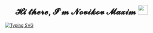 <h1 align="center">𝓗𝓲 𝓽𝓱𝓮𝓻𝓮, 𝓘'𝓶 𝓝𝓸𝓿𝓲𝓴𝓸𝓿 𝓜𝓪𝔁𝓲𝓶
<img src="https://github.com/blackcater/blackcater/raw/main/images/Hi.gif" height="32"/></h1>

<a href="https://git.io/typing-svg"><img src="https://readme-typing-svg.demolab.com?font=Fira+Code&pause=1000&width=435&lines=and+i'm+Python+developer" alt="Typing SVG" /></a>

